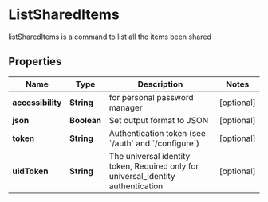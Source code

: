 

# ListSharedItems

listSharedItems is a command to list all the items been shared

## Properties

Name | Type | Description | Notes
------------ | ------------- | ------------- | -------------
**accessibility** | **String** | for personal password manager |  [optional]
**json** | **Boolean** | Set output format to JSON |  [optional]
**token** | **String** | Authentication token (see &#x60;/auth&#x60; and &#x60;/configure&#x60;) |  [optional]
**uidToken** | **String** | The universal identity token, Required only for universal_identity authentication |  [optional]



